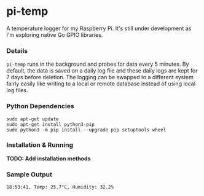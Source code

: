 # pi-temp

A temperature logger for my Raspberry Pi. It's still under development as I'm exploring native Go GPIO libraries.

### Details

`pi-temp` runs in the background and probes for data every 5 minutes. By default, the data is saved on a daily log file and these daily logs are kept for 7 days 
before deletion. The logging can be swapped to a different system fairly easily like writing to a local or remote database instead of using local log files.

### Python Dependencies

```terminal
sudo apt-get update
sudo apt-get install python3-pip
sudo python3 -m pip install --upgrade pip setuptools wheel
```

### Installation & Running

**TODO: Add installation methods**


### Sample Output

```terminal
18:53:41, Temp: 25.7°C, Humidity: 32.2%
```
